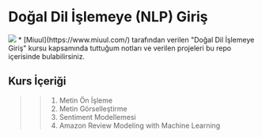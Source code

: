 # Doğal Dil İşlemeye (NLP) Giriş 

<img src="https://www.miuul.com/image/theme/logo-white.png">
* [Miuul](https://www.miuul.com/) tarafından verilen "Doğal Dil İşlemeye Giriş" kursu kapsamında tuttuğum notları ve verilen projeleri bu repo içerisinde bulabilirsiniz. 


## Kurs İçeriği

>> 1. Metin Ön İşleme 
>> 2. Metin Görselleştirme 
>> 3. Sentiment Modellemesi 
>> 4. Amazon Review Modeling with Machine Learning
